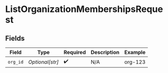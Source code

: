 # ListOrganizationMembershipsRequest


## Fields

| Field              | Type               | Required           | Description        | Example            |
| ------------------ | ------------------ | ------------------ | ------------------ | ------------------ |
| `org_id`           | *Optional[str]*    | :heavy_check_mark: | N/A                | org-123            |